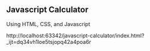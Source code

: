 ## Javascript Calculator


Using HTML, CSS, and Javascript


http://localhost:63342/javascript-calculator/index.html?_ijt=dq34vh1loe5tsjopq42a4poa6r 
